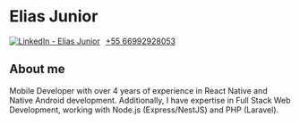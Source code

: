 # Elias Junior

<div style="display: flex; gap: 10px; align-items: center;">
  <a href="https://www.linkedin.com/in/elias-junior-9b1191164/" target="_blank" rel="noopener noreferrer">
    <img src="https://img.shields.io/badge/-LinkedIn-%230077B5?style=for-the-badge&logo=linkedin&logoColor=white" alt="LinkedIn - Elias Junior">
  </a>
  <a href="tel:+5566992928053" target="_blank">
    +55 66992928053
  </a>
</div>

## About me

Mobile Developer with over 4 years of experience in React Native and Native Android development. Additionally, I have expertise in Full Stack Web Development, working with Node.js (Express/NestJS) and PHP (Laravel).
